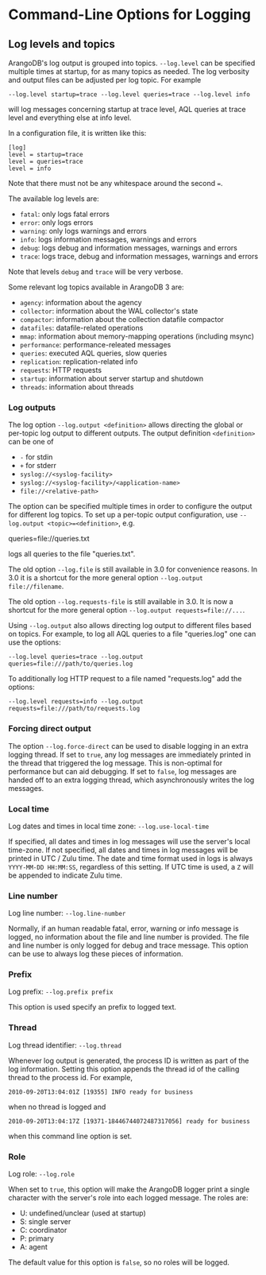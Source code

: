 Command-Line Options for Logging
================================

Log levels and topics
---------------------

ArangoDB's log output is grouped into topics. `--log.level` can be specified
multiple times at startup, for as many topics as needed. The log verbosity and
output files can be adjusted per log topic. For example

```
--log.level startup=trace --log.level queries=trace --log.level info
```

will log messages concerning startup at trace level, AQL queries at trace level
and everything else at info level.

In a configuration file, it is written like this:

```
[log]
level = startup=trace
level = queries=trace
level = info
```

Note that there must not be any whitespace around the second `=`.

The available log levels are:

- `fatal`: only logs fatal errors
- `error`: only logs errors
- `warning`: only logs warnings and errors
- `info`: logs information messages, warnings and errors
- `debug`: logs debug and information messages, warnings and errors
- `trace`: logs trace, debug and information messages, warnings and errors

Note that levels `debug` and `trace` will be very verbose.

Some relevant log topics available in ArangoDB 3 are:

- `agency`: information about the agency
- `collector`: information about the WAL collector's state
- `compactor`: information about the collection datafile compactor
- `datafiles`: datafile-related operations
- `mmap`: information about memory-mapping operations (including msync)
- `performance`: performance-releated messages
- `queries`: executed AQL queries, slow queries
- `replication`: replication-related info
- `requests`: HTTP requests
- `startup`: information about server startup and shutdown
- `threads`: information about threads

### Log outputs

The log option `--log.output <definition>` allows directing the global
or per-topic log output to different outputs. The output definition `<definition>`
can be one of

- `-` for stdin
- `+` for stderr
- `syslog://<syslog-facility>`
- `syslog://<syslog-facility>/<application-name>`
- `file://<relative-path>`

The option can be specified multiple times in order to configure the output
for different log topics. To set up a per-topic output configuration, use
`--log.output <topic>=<definition>`, e.g.

  queries=file://queries.txt

logs all queries to the file "queries.txt".

The old option `--log.file` is still available in 3.0 for convenience reasons. In
3.0 it is a shortcut for the more general option `--log.output file://filename`.

The old option `--log.requests-file` is still available in 3.0. It is now a shortcut
for the more general option `--log.output requests=file://...`.

Using `--log.output` also allows directing log output to different files based on 
topics. For example, to log all AQL queries to a file "queries.log" one can use the 
options:

```
--log.level queries=trace --log.output queries=file:///path/to/queries.log
```

To additionally log HTTP request to a file named "requests.log" add the options:

```
--log.level requests=info --log.output requests=file:///path/to/requests.log
```

### Forcing direct output

The option `--log.force-direct` can be used to disable logging in an extra
logging thread. If set to `true`, any log messages are immediately printed in the
thread that triggered the log message. This is non-optimal for performance but
can aid debugging. If set to `false`, log messages are handed off to an extra
logging thread, which asynchronously writes the log messages.

### Local time

Log dates and times in local time zone: `--log.use-local-time`

If specified, all dates and times in log messages will use the server's
local time-zone. If not specified, all dates and times in log messages
will be printed in UTC / Zulu time. The date and time format used in logs
is always `YYYY-MM-DD HH:MM:SS`, regardless of this setting. If UTC time
is used, a `Z` will be appended to indicate Zulu time.

### Line number

Log line number: `--log.line-number`

Normally, if an human readable fatal, error, warning or info message is
logged, no information about the file and line number is provided. The
file and line number is only logged for debug and trace message. This option
can be use to always log these pieces of information.

### Prefix

Log prefix: `--log.prefix prefix`

This option is used specify an prefix to logged text.

### Thread

Log thread identifier: `--log.thread`

Whenever log output is generated, the process ID is written as part of the
log information. Setting this option appends the thread id of the calling
thread to the process id. For example,

```
2010-09-20T13:04:01Z [19355] INFO ready for business
```

when no thread is logged and

```
2010-09-20T13:04:17Z [19371-18446744072487317056] ready for business
```

when this command line option is set.

### Role

Log role: `--log.role`

When set to `true`, this option will make the ArangoDB logger print a single 
character with the server's role into each logged message. The roles are: 
  
- U: undefined/unclear (used at startup)
- S: single server
- C: coordinator
- P: primary
- A: agent

The default value for this option is `false`, so no roles will be logged. 
